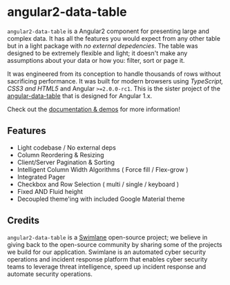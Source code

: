 # angular2-data-table

`angular2-data-table` is a Angular2 component for presenting large and complex data.  It has all the features you would expect from any other table but in a light package with _no external depedencies_. The table was designed to be extremely flexible and light; it doesn't make any assumptions about your data or how you: filter, sort or page it.

It was engineered from its conception to handle thousands of rows without sacrificing performance.  It was built for modern browsers using _TypeScript, CSS3 and HTML5_ and Angular `>=2.0.0-rc1`. This is the sister project of the [angular-data-table](https://github.com/swimlane/angular-data-table) that is designed for Angular 1.x.

Check out the [documentation & demos](https://swimlane.gitbooks.io/angular2-data-table/content/) for more information!

## Features
- Light codebase / No external deps
- Column Reordering & Resizing
- Client/Server Pagination & Sorting
- Intelligent Column Width Algorithms ( Force fill / Flex-grow )
- Integrated Pager
- Checkbox and Row Selection ( multi / single / keyboard )
- Fixed AND Fluid height
- Decoupled theme'ing with included Google Material theme

## Credits
`angular2-data-table` is a [Swimlane](http://swimlane.com) open-source project; we believe in giving back to the open-source community by sharing some of the projects we build for our application. Swimlane is an automated cyber security operations and incident response platform that enables cyber security teams to leverage threat intelligence, speed up incident response and automate security operations.
